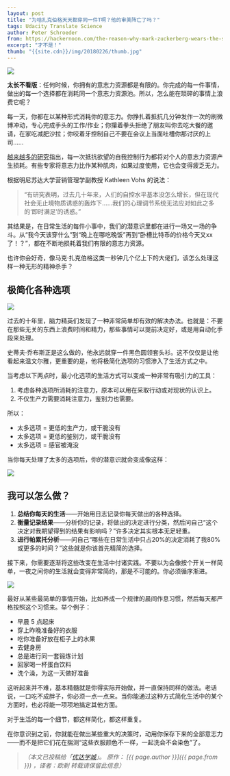 ```yaml
---
layout: post
title: "为啥扎克伯格天天都穿同一件T啊？他的审美阵亡了吗？"
tags: Udacity Translate Science
author: Peter Schroeder 
from: https://hackernoon.com/the-reason-why-mark-zuckerberg-wears-the-same-shirt-everyday-68e4f907f661
excerpt: "才不是！"
thumb: "{{site.cdn}}/img/20180226/thumb.jpg"
---
```


<img src="{{site.cdn}}/img/20180226/001.jpg">

<span class="hl"><b>太长不看版</b>：任何时候，你拥有的意志力资源都是有限的。你完成的每一件事情，做出的每一个选择都在消耗同一个意志力资源池。所以，怎么能在琐碎的事情上浪费它呢？</span>

每一天，你都在以某种形式消耗你的意志力。你挣扎着抵抗几分钟发作一次的刷微博冲动，专心完成手头的工作/作业；你攥着拳头拒绝了朋友叫你去吃大餐的邀请，在家吃减肥沙拉；你咬着牙控制自己不要在会议上当面吐槽你那讨厌的上司……

[越来越多的研究](http://www.apa.org/helpcenter/willpower.aspx)指出，每一次抵抗欲望的自我控制行为都将对个人的意志力资源产生损耗。有些专家将意志力比作某种肌肉，如果过度使用，它也会变得疲乏无力。

根据明尼苏达大学营销管理学副教授 Kathleen Vohs 的说法：

> “有研究表明，过去几十年来，人们的自控水平基本没怎么增长，但在现代社会无止境物质诱惑的轰炸下……我们的心理调节系统无法应对如此之多的‘即时满足’的诱惑。”

其结果是，在日常生活的每件小事中，我们的潜意识里都在进行一场又一场的争斗。从“我今天该穿什么”到“晚上在哪吃晚饭”再到“卧槽比特币的价格今天又xx了！？”，都在不断地损耗着我们有限的意志力资源。

也许你会好奇，像马克·扎克伯格这类一秒钟几个亿上下的大佬们，该怎么处理这样一种无形的精神杀手？

## 极简化各种选项

<img src="{{site.cdn}}/img/20180226/002.jpg">

过去的十年里，脑力精英们发现了一种非常简单却有效的解决办法。也就是：不要在那些无关的东西上浪费时间和精力，那些事情可以提前决定好，或是用自动化手段来处理。

史蒂夫·乔布斯正是这么做的，他永远就穿一件黑色圆领套头衫。这不仅仅是让他看起来温文尔雅，更重要的是，他将极简化选项的习惯渗入了生活方式之中。

当考虑以下两点时，最小化选项的生活方式可以变成一种非常有吸引力的工具：

1. 考虑各种选项所消耗的注意力，原本可以用在采取行动或对现状的认识上。
2. 不仅生产力需要消耗注意力，鉴别力也需要。

所以：

* 太多选项 = 更低的生产力，或干脆没有
* 太多选项 = 更低的鉴别力，或干脆没有
* 太多选项 = 感官被淹没

当你每天处理了太多的选项后，你的潜意识就会变成像这样：

<img src="{{site.cdn}}/img/20180226/003.jpg">

## 我可以怎么做？

1. **总结你每天的生活**——开始用日志记录你每天做出的各种选择。
2. **衡量记录结果**——分析你的记录，将做出的决定进行分类，然后问自己“这个决定对我期望得到的结果有影响吗？”许多决定其实根本无足轻重。
3. **进行帕累托分析**——问自己“哪些在日常生活中只占20%的决定消耗了我80%或更多的时间？”这些就是你该首先精简的选择。

接下来，你需要逐渐将这些改变在生活中付诸实践。不要以为会像按个开关一样简单，一夜之间你的生活就会变得非常简约，那是不可能的。<span class="hl">你必须循序渐进</span>。

<img src="{{site.cdn}}/img/20180226/004.jpg">

最好从某些最简单的事情开始，比如养成一个规律的晨间作息习惯，然后每天都严格按照这个习惯来。举个例子：

* 早晨 5 点起床
* 穿上昨晚准备好的衣服
* 吃你准备好放在柜子上的水果
* 去健身房
* 总是进行同一套锻炼计划
* 回家喝一杯蛋白饮料
* 洗个澡，为这一天做好准备

这听起来并不难，基本精髓就是你得实际开始做，并一直保持同样的做法。老话说，一口吃不成胖子，你必须一点一点来。当你能通过这种方式简化生活中的某个方面时，也必将能一项项地搞定其他方面。

对于生活的每一个细节，都这样简化，都这样重复。

在你意识到之前，你就能在做出某些重大的决策时，动用你保存下来的全部意志力——而不是把它们花在揣测“这些衣服颜色不一样，一起洗会不会染色”了。

> _（本文已投稿给「[优达学城](https://cn.udacity.com)」。 原作： [{{ page.author }}]({{ page.from }}) ，译者：欧剃 转载请保留此信息）_
